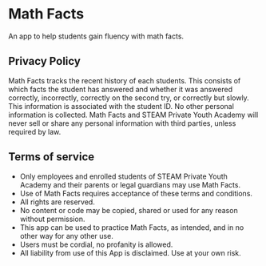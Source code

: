 # Math Facts
An app to help students gain fluency with math facts.

## Privacy Policy
Math Facts tracks the recent history of each students. This consists of which facts the student has answered and whether it was answered correctly,
incorrectly, correctly on the second try, or correctly but slowly. This information is associated with the student ID.
No other personal information is collected.
Math Facts and STEAM Private Youth Academy will never sell or share any personal information with third parties, unless required by law.

## Terms of service
* Only employees and enrolled students of STEAM Private Youth Academy and their parents or legal guardians may use Math Facts.
* Use of Math Facts requires acceptance of these terms and conditions.
* All rights are reserved.
* No content or code may be copied, shared or used for any reason without permission.
* This app can be used to practice Math Facts, as intended, and in no other way for any other use.
* Users must be cordial, no profanity is allowed.
* All liability from use of this App is disclaimed. Use at your own risk.
